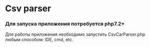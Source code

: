 
# Csv parser

### Для запуска приложения потребуется php7.2+
Для работы приложения необходимо запустить CsvCarParser.php любым способом: IDE, cmd, etc.
